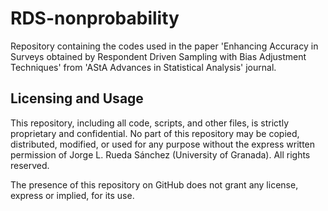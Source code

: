 # RDS-nonprobability
Repository containing the codes used in the paper 'Enhancing Accuracy in Surveys obtained by Respondent Driven Sampling with Bias Adjustment Techniques' from 'AStA Advances in Statistical Analysis' journal.

## Licensing and Usage
This repository, including all code, scripts, and other files, is strictly proprietary and confidential. No part of this repository may be copied, distributed, modified, or used for any purpose without the express written permission of Jorge L. Rueda Sánchez (University of Granada). All rights reserved.

The presence of this repository on GitHub does not grant any license, express or implied, for its use.
